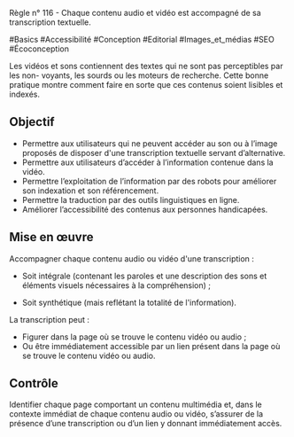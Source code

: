 
Règle n° 116  - Chaque contenu audio et vidéo est accompagné de sa transcription textuelle.

#Basics #Accessibilité #Conception #Editorial #Images_et_médias #SEO #Écoconception

Les vidéos et sons contiennent des textes qui ne sont pas perceptibles par les non- voyants, les sourds ou les moteurs de recherche. Cette bonne pratique montre comment faire en sorte que ces contenus soient lisibles et indexés.

Objectif
--------

*   Permettre aux utilisateurs qui ne peuvent accéder au son ou à l’image proposés de disposer d'une transcription textuelle servant d’alternative.
*   Permettre aux utilisateurs d’accéder à l’information contenue dans la vidéo.
*   Permettre l’exploitation de l’information par des robots pour améliorer son indexation et son référencement.
*   Permettre la traduction par des outils linguistiques en ligne.
*   Améliorer l’accessibilité des contenus aux personnes handicapées.

Mise en œuvre
-------------

Accompagner chaque contenu audio ou vidéo d'une transcription :

*   Soit intégrale (contenant les paroles et une description des sons et éléments visuels nécessaires à la compréhension) ;   
    
*   Soit synthétique (mais reflétant la totalité de l'information).

La transcription peut :

*   Figurer dans la page où se trouve le contenu vidéo ou audio ;
*   Ou être immédiatement accessible par un lien présent dans la page où se trouve le contenu vidéo ou audio.

Contrôle
--------

Identifier chaque page comportant un contenu multimédia et, dans le contexte immédiat de chaque contenu audio ou vidéo, s’assurer de la présence d’une transcription ou d’un lien y donnant immédiatement accès.
